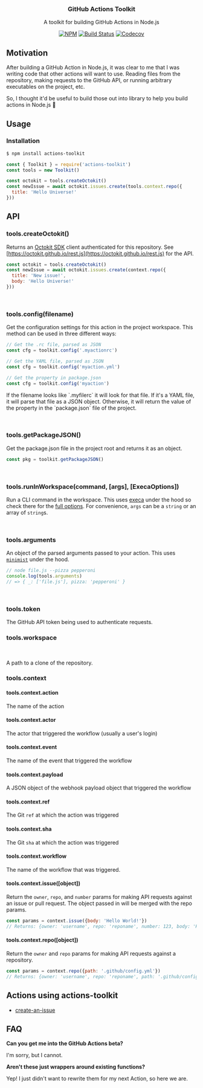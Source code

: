 <h3 align="center">GitHub Actions Toolkit</h3>
<p align="center">A toolkit for building GitHub Actions in Node.js<p>
<p align="center"><a href="https://npmjs.com/package/actions-toolkit"><img src="https://badgen.net/npm/v/actions-toolkit" alt="NPM"></a> <a href="https://travis-ci.com/JasonEtco/actions-toolkit"><img src="https://badgen.now.sh/travis/JasonEtco/actions-toolkit" alt="Build Status"></a> <a href="https://codecov.io/gh/JasonEtco/actions-toolkit/"><img src="https://badgen.now.sh/codecov/c/github/JasonEtco/actions-toolkit" alt="Codecov"></a></p>

## Motivation

After building a GitHub Action in Node.js, it was clear to me that I was writing code that other actions will want to use. Reading files from the repository, making requests to the GitHub API, or running arbitrary executables on the project, etc.

So, I thought it'd be useful to build those out into library to help you build actions in Node.js :tada:

## Usage

### Installation

```sh
$ npm install actions-toolkit
```

```js
const { Toolkit } = require('actions-toolkit')
const tools = new Toolkit()

const octokit = tools.createOctokit()
const newIssue = await octokit.issues.create(tools.context.repo({
  title: 'Hello Universe!'
}))
```

## API

### tools.createOctokit()

Returns an [Octokit SDK](https://octokit.github.io/rest.js) client authenticated for this repository. See [https://octokit.github.io/rest.js](https://octokit.github.io/rest.js) for the API.

```js
const octokit = tools.createOctokit()
const newIssue = await octokit.issues.create(context.repo({
  title: 'New issue!',
  body: 'Hello Universe!'
}))
```

<br>

### tools.config(filename)

Get the configuration settings for this action in the project workspace. This method can be used in three different ways:

```js
// Get the .rc file, parsed as JSON
const cfg = toolkit.config('.myactionrc')

// Get the YAML file, parsed as JSON
const cfg = toolkit.config('myaction.yml')

// Get the property in package.json
const cfg = toolkit.config('myaction')
```

If the filename looks like \`.myfilerc\` it will look for that file. If it's a YAML file, it will parse that file as a JSON object. Otherwise, it will return the value of the property in the \`package.json\` file of the project.

<br>

### tools.getPackageJSON()

Get the package.json file in the project root and returns it as an object.

```js
const pkg = toolkit.getPackageJSON()
```

<br>

### tools.runInWorkspace(command, [args], [ExecaOptions])

Run a CLI command in the workspace. This uses [execa](https://github.com/sindresorhus/execa) under the hood so check there for the [full options](https://github.com/sindresorhus/execa#options). For convenience, `args` can be a `string` or an array of `string`s.

<br>

### tools.arguments

An object of the parsed arguments passed to your action. This uses [`minimist`]() under the hood.

```js
// node file.js --pizza pepperoni
console.log(tools.arguments)
// => { _: ['file.js'], pizza: 'pepperoni' }
```

<br>

### tools.token

The GitHub API token being used to authenticate requests.

### tools.workspace

<br>

A path to a clone of the repository.

### tools.context

#### tools.context.action

The name of the action

#### tools.context.actor

The actor that triggered the workflow (usually a user's login)

#### tools.context.event

The name of the event that triggered the workflow

#### tools.context.payload

A JSON object of the webhook payload object that triggered the workflow

#### tools.context.ref

The Git `ref` at which the action was triggered

#### tools.context.sha

The Git `sha` at which the action was triggered

#### tools.context.workflow

The name of the workflow that was triggered.

#### tools.context.issue([object])

Return the `owner`, `repo`, and `number` params for making API requests against an issue or pull request. The object passed in will be merged with the repo params.

```js
const params = context.issue({body: 'Hello World!'})
// Returns: {owner: 'username', repo: 'reponame', number: 123, body: 'Hello World!'}
```

#### tools.context.repo([object])

Return the `owner` and `repo` params for making API requests against a repository.

```js
const params = context.repo({path: '.github/config.yml'})
// Returns: {owner: 'username', repo: 'reponame', path: '.github/config.yml'}
```

## Actions using actions-toolkit

- [create-an-issue](https://github.com/JasonEtco/create-an-issue)

## FAQ

**Can you get me into the GitHub Actions beta?**

I'm sorry, but I cannot.

**Aren't these just wrappers around existing functions?**

Yep! I just didn't want to rewrite them for my next Action, so here we are.
